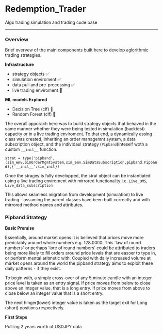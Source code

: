 # Redemption_Trader
Algo trading simulation and trading code base

---
### Overview
Brief overvew of the main components built here to develop aglorithmic trading strategies.

**Infrastructure**
- strategy objects :white_check_mark:
- simulation enviroment :white_check_mark:
- data pull and pre-processing :white_check_mark:
- live trading enviroment :red_circle:

**ML models Explored**
- Decision Tree (clf) :small_orange_diamond:
- Random Forest (clf) :small_orange_diamond:

The overall apporach here was to build strategy objects that behaved in the same manner whether they were being tested in simulation (backtest) capacity or in a live trading enviroment. To that end, a dynamically assing class was created, inheriting an order managemnt system, a data subscription object, and the individaul strategy (`Pipband`)inteself woth a custom `__init__` function.

`strat = type('pipband', (sim_env.SimOrderMgmtSystem,sim_env.SimDataSubscription,pipband.Pipband),{'__init__':sim_init})`

Once the stragey is fully developped, the strat object can be instantiated using a live trading enviroment with mirrored functionality i.e. `Live_OMS`, `Live_data_subscription`

This allows seamless migration from development (simulation) to live trading - assuming the parent classes have been built correctly and with mirrored method names and attributes. 

### Pipband Strategy
**Basic Premise**

Essentially, around market opens it is believed that prices move more predctably around whole numbers e.g. 128.0000. This 'law of round numbers' or perhaps 'lore of round numbers' could be attributed to traders being more likely to fill orders around price levels that are easoer to type in, or perform mental aritmetic with. Coupled with daily increased volume at market opens around the world the pipband strategy aims to exploit these daily patterns - if they exist.

To begin with, a simple cross-over of any 5 minute candle with an integer price level is taken as an entry signal. If price moves from below to close above an integer value, that is a long entry. If price moves from above to close below an integer value that is a short entry. 

The next hihger(lower) integer value is taken as the target exit for Long (short) positions respectively. 


**First Steps**

Pullling 2 years worth of USDJPY data





